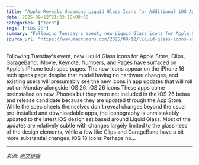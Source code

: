 ```yaml
---
title: "Apple Reveals Upcoming Liquid Glass Icons for Additional iOS Apps"
date: 2025-09-12T21:33:10+08:00
categories: ["tech"]
tags: ["iOS 26"]
summary: "Following Tuesday's event, new Liquid Glass icons for Apple Store, Clips, GarageBand, iMovie, Keynote, Numbers, and Pages have surfaced on Apple's iPhone tech spec pages. The new icons appear on the i"
source_url: "https://www.macrumors.com/2025/09/12/liquid-glass-icons-additional-ios-apps/"
---
```


Following Tuesday's event, new Liquid Glass icons for Apple Store, Clips, GarageBand, iMovie, Keynote, Numbers, and Pages have surfaced on Apple's iPhone tech spec pages. The new icons appear on the iPhone 16 tech specs page despite that model having no hardware changes, and existing users will presumably see the new icons in app updates that will roll out on Monday alongside iOS 26. &zwnj;iOS 26&zwnj; icons These apps come preinstalled on new iPhones but they were not included in the &zwnj;iOS 26&zwnj; betas and release candidate because they are updated through the App Store. While the spec sheets themselves don't reveal changes beyond the usual pre-installed and downloadable apps, the iconography is unmistakably updated to the latest iOS design set based around Liquid Glass. Most of the updates are relatively subtle with changes largely limited to the glassiness of the design elements, while a few like Clips and GarageBand have a bit more substantial changes. iOS 18 icons Perhaps no...

---

*来源: [原文链接](https://www.macrumors.com/2025/09/12/liquid-glass-icons-additional-ios-apps/)*
